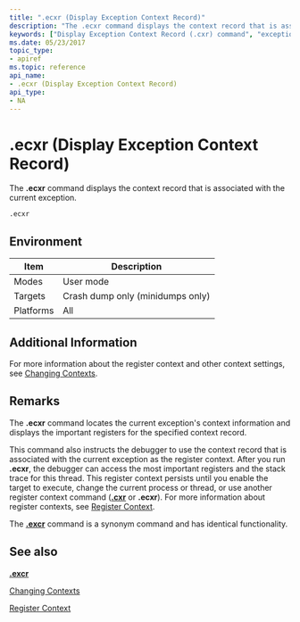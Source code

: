 ```yaml
---
title: ".ecxr (Display Exception Context Record)"
description: "The .ecxr command displays the context record that is associated with the current exception."
keywords: ["Display Exception Context Record (.cxr) command", "exceptions, exception context record", ".ecxr (Display Exception Context Record) Windows Debugging"]
ms.date: 05/23/2017
topic_type:
- apiref
ms.topic: reference
api_name:
- .ecxr (Display Exception Context Record)
api_type:
- NA
---
```


# .ecxr (Display Exception Context Record)

The **.ecxr** command displays the context record that is associated with the current exception.

```dbgcmd
.ecxr
```

## Environment

| Item      | Description                      |
|-----------|----------------------------------|
| Modes     | User mode                        |
| Targets   | Crash dump only (minidumps only) |
| Platforms | All                              |

## Additional Information

For more information about the register context and other context settings, see [Changing Contexts](../debugger/changing-contexts.md).

## Remarks

The **.ecxr** command locates the current exception's context information and displays the important registers for the specified context record.

This command also instructs the debugger to use the context record that is associated with the current exception as the register context. After you run **.ecxr**, the debugger can access the most important registers and the stack trace for this thread. This register context persists until you enable the target to execute, change the current process or thread, or use another register context command ([**.cxr**](-cxr--display-context-record-.md) or **.ecxr**). For more information about register contexts, see [Register Context](../debugger/changing-contexts.md#register-context).

The [**.excr**](-excr--display-exception-context-record-.md) command is a synonym command and has identical functionality.

## See also

[**.excr**](-excr--display-exception-context-record-.md)

[Changing Contexts](../debugger/changing-contexts.md)

[Register Context](../debugger/changing-contexts.md#register-context)

